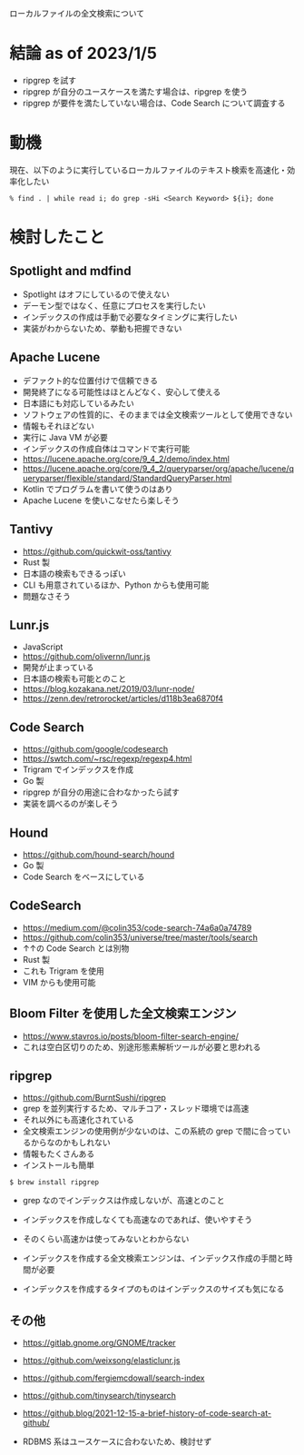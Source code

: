 
ローカルファイルの全文検索について

# 結論 as of 2023/1/5
- ripgrep を試す
- ripgrep が自分のユースケースを満たす場合は、ripgrep を使う
- ripgrep が要件を満たしていない場合は、Code Search について調査する

# 動機

現在、以下のように実行しているローカルファイルのテキスト検索を高速化・効率化したい

````
% find . | while read i; do grep -sHi <Search Keyword> ${i}; done
````

# 検討したこと

## Spotlight and mdfind
- Spotlight はオフにしているので使えない
- デーモン型ではなく、任意にプロセスを実行したい
- インデックスの作成は手動で必要なタイミングに実行したい
- 実装がわからないため、挙動も把握できない

## Apache Lucene
- デファクト的な位置付けで信頼できる
- 開発終了になる可能性はほとんどなく、安心して使える
- 日本語にも対応しているみたい
- ソフトウェアの性質的に、そのままでは全文検索ツールとして使用できない
- 情報もそれほどない
- 実行に Java VM が必要
- インデックスの作成自体はコマンドで実行可能
- https://lucene.apache.org/core/9_4_2/demo/index.html
- https://lucene.apache.org/core/9_4_2/queryparser/org/apache/lucene/queryparser/flexible/standard/StandardQueryParser.html
- Kotlin でプログラムを書いて使うのはあり
- Apache Lucene を使いこなせたら楽しそう

## Tantivy
- https://github.com/quickwit-oss/tantivy
- Rust 製
- 日本語の検索もできるっぽい
- CLI も用意されているほか、Python からも使用可能
- 問題なさそう

## Lunr.js
- JavaScript
- https://github.com/olivernn/lunr.js
- 開発が止まっている
- 日本語の検索も可能とのこと
- https://blog.kozakana.net/2019/03/lunr-node/
- https://zenn.dev/retrorocket/articles/d118b3ea6870f4

## Code Search
- https://github.com/google/codesearch
- https://swtch.com/~rsc/regexp/regexp4.html
- Trigram でインデックスを作成
- Go 製
- ripgrep が自分の用途に合わなかったら試す
- 実装を調べるのが楽しそう

## Hound
- https://github.com/hound-search/hound
- Go 製
- Code Search をベースにしている

## CodeSearch
- https://medium.com/@colin353/code-search-74a6a0a74789
- https://github.com/colin353/universe/tree/master/tools/search
- ↑↑の Code Search とは別物
- Rust 製
- これも Trigram を使用
- VIM からも使用可能

## Bloom Filter を使用した全文検索エンジン
- https://www.stavros.io/posts/bloom-filter-search-engine/
- これは空白区切りのため、別途形態素解析ツールが必要と思われる

## ripgrep
- https://github.com/BurntSushi/ripgrep
- grep を並列実行するため、マルチコア・スレッド環境では高速
- それ以外にも高速化されている
- 全文検索エンジンの使用例が少ないのは、この系統の grep で間に合っているからなのかもしれない
- 情報もたくさんある
- インストールも簡単

````
$ brew install ripgrep
````

- grep なのでインデックスは作成しないが、高速とのこと
- インデックスを作成しなくても高速なのであれば、使いやすそう
- そのくらい高速かは使ってみないとわからない

- インデックスを作成する全文検索エンジンは、インデックス作成の手間と時間が必要
- インデックスを作成するタイプのものはインデックスのサイズも気になる

## その他
- https://gitlab.gnome.org/GNOME/tracker
- https://github.com/weixsong/elasticlunr.js
- https://github.com/fergiemcdowall/search-index
- https://github.com/tinysearch/tinysearch
- https://github.blog/2021-12-15-a-brief-history-of-code-search-at-github/

- RDBMS 系はユースケースに合わないため、検討せず

